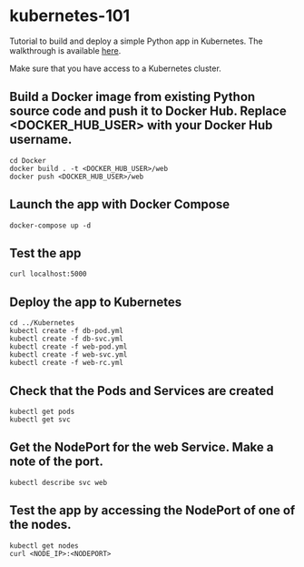 # kubernetes-101
Tutorial to build and deploy a simple Python app in Kubernetes. The walkthrough is available [here](https://youtu.be/zeS6OyDoy78).

Make sure that you have access to a Kubernetes cluster.

## Build a Docker image from existing Python source code and push it to Docker Hub. Replace <DOCKER_HUB_USER> with your Docker Hub username.
```
cd Docker
docker build . -t <DOCKER_HUB_USER>/web
docker push <DOCKER_HUB_USER>/web
```

## Launch the app with Docker Compose
```
docker-compose up -d 
```

## Test the app
```
curl localhost:5000
```

## Deploy the app to Kubernetes
```
cd ../Kubernetes
kubectl create -f db-pod.yml
kubectl create -f db-svc.yml
kubectl create -f web-pod.yml
kubectl create -f web-svc.yml
kubectl create -f web-rc.yml
```

## Check that the Pods and Services are created
```
kubectl get pods
kubectl get svc
```

## Get the NodePort for the web Service. Make a note of the port.
```
kubectl describe svc web
```

## Test the app by accessing the NodePort of one of the nodes.

```
kubectl get nodes
curl <NODE_IP>:<NODEPORT>
```









